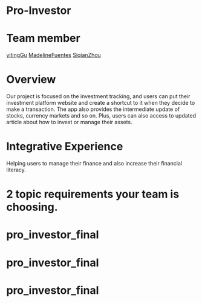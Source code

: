 # Pro-Investor

# Team member

[yitingGu](https://github.com/clairyitinggu/Pro-Investor/blob/master/team/clairyitinggu.md)
[MadelineFuentes](https://github.com/clairyitinggu/Pro-Investor/blob/master/team/MadelineFuentes.md)
[SiqianZhou](https://github.com/clairyitinggu/Pro-Investor/blob/master/team/siqingzhou.md)

# Overview

Our project is focused on the investment tracking, and users can put their investment platform website and create a shortcut to it when they decide to make a transaction. The app also provides the intermediate update of stocks, currency markets and so on. Plus, users can also access to updated article about how to invest or manage their assets.

# Integrative Experience

Helping users to manage their finance and also increase their financial literacy.

# 2 topic requirements your team is choosing.
# pro_investor_final
# pro_investor_final
# pro_investor_final
